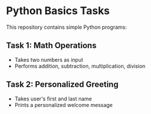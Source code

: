 # Python Basics Tasks

This repository contains simple Python programs:

## Task 1: Math Operations
- Takes two numbers as input
- Performs addition, subtraction, multiplication, division

## Task 2: Personalized Greeting
- Takes user's first and last name
- Prints a personalized welcome message
